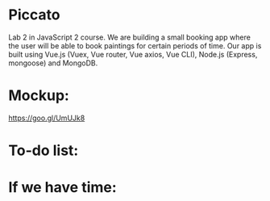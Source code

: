 # Piccato
Lab 2 in JavaScript 2 course. We are building a small booking app where the user will be able to book paintings for certain periods of time. Our app is built using Vue.js (Vuex, Vue router, Vue axios, Vue CLI), Node.js (Express, mongoose) and MongoDB.

# Mockup:

https://goo.gl/UmUJk8

# To-do list:

# If we have time:



